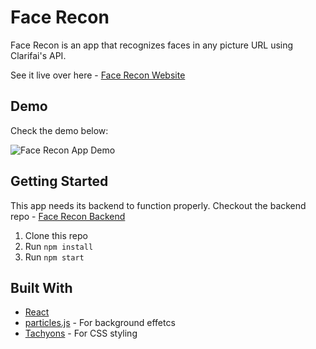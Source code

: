 # Face Recon

Face Recon is an app that recognizes faces in any picture URL using Clarifai's API.

See it live over here - [Face Recon Website](https://face-recon-app.herokuapp.com/)

## Demo

Check the demo below:

![Face Recon App Demo](demo/demo.gif)

## Getting Started

This app needs its backend to function properly. 
Checkout the backend repo - [Face Recon Backend](https://github.com/guvarallo/facerecognition-api)

1. Clone this repo
2. Run `npm install`
3. Run `npm start`

## Built With

* [React](https://reactjs.org/)
* [particles.js](https://github.com/VincentGarreau/particles.js/) - For background effetcs
* [Tachyons](http://tachyons.io/) - For CSS styling
